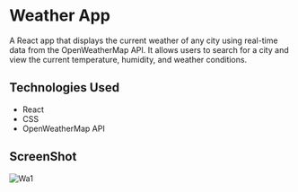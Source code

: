 # Weather App

A React app that displays the current weather of any city using real-time data from the OpenWeatherMap API. It allows users to search for a city and view the current temperature, humidity, and weather conditions.

## Technologies Used

- React
- CSS
- OpenWeatherMap API

## ScreenShot

![Wa1](https://github.com/user-attachments/assets/b2494610-5acd-48ac-8c7a-08e7d990c5c6)


